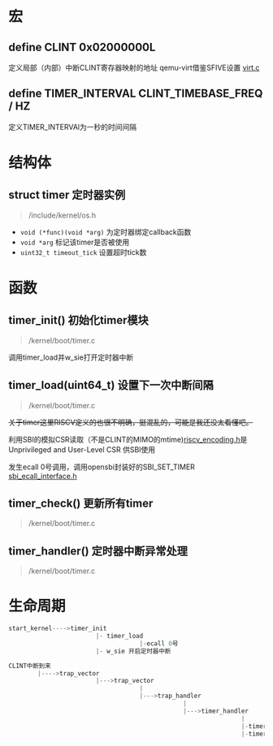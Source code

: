 # 宏
## define CLINT 0x02000000L
定义局部（内部）中断CLINT寄存器映射的地址
qemu-virt借鉴SFIVE设置
[virt.c](https://github.com/qemu/qemu/blob/master/hw/riscv/virt.c)

## define TIMER_INTERVAL CLINT_TIMEBASE_FREQ / HZ
定义TIMER_INTERVAl为一秒的时间间隔

# 结构体
## struct timer 定时器实例
>/include/kernel/os.h

- `void (*func)(void *arg)` 为定时器绑定callback函数
- `void *arg` 标记该timer是否被使用
- `uint32_t timeout_tick` 设置超时tick数

# 函数
## timer_init() 初始化timer模块
>/kernel/boot/timer.c

调用timer_load并w_sie打开定时器中断

## timer_load(uint64_t) 设置下一次中断间隔
> /kernel/boot/timer.c

~~关于timer这里RISCV定义的也很不明确，挺混乱的，可能是我还没太看懂吧。~~

利用SBI的模拟CSR读取（不是CLINT的MIMO的mtime)[riscv\_encoding.h](https://github.com/riscv-software-src/opensbi/blob/6b5188ca14e59ce7bf71afe4e7d3d557c3d31bf8/include/sbi/riscv_encoding.h#L247)是Unprivileged and User-Level CSR 供SBI使用

发生ecall 0号调用，调用opensbi封装好的SBI_SET_TIMER
[sbi\_ecall\_interface.h](https://github.com/riscv-software-src/opensbi/blob/master/include/sbi/sbi_ecall_interface.h)

## timer_check() 更新所有timer
>/kernel/boot/timer.c


## timer_handler() 定时器中断异常处理
>/kernel/boot/timer.c



# 生命周期
```c
start_kernel---->timer_init
						|- timer_load
									|-ecall 0号
						|- w_sie 开启定时器中断

CLINT中断到来
		|---->trap_vector
						|--->trap_vector
									|
									|--->trap_handler
												|
												|--->timer_handler
																|
																|-timer_check
																|-timer_load重新设置间隔
									
```